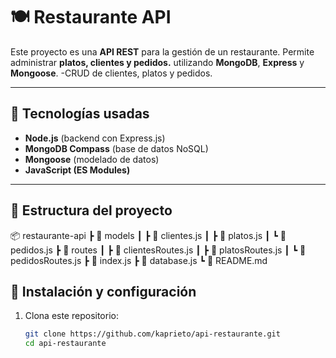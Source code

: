 # 🍽️ Restaurante API

Este proyecto es una **API REST** para la gestión de un restaurante. Permite administrar **platos, clientes y pedidos.**
utilizando **MongoDB**, **Express** y **Mongoose**. 
-CRUD de clientes, platos y pedidos.

---

## 🚀 Tecnologías usadas
- **Node.js** (backend con Express.js)
- **MongoDB Compass** (base de datos NoSQL)
- **Mongoose** (modelado de datos)
- **JavaScript (ES Modules)**

---

## 📂 Estructura del proyecto
📦 restaurante-api
┣ 📂 models
┃ ┣ 📜 clientes.js
┃ ┣ 📜 platos.js
┃ ┗ 📜 pedidos.js
┣ 📂 routes
┃ ┣ 📜 clientesRoutes.js
┃ ┣ 📜 platosRoutes.js
┃ ┗ 📜 pedidosRoutes.js
┣ 📜 index.js
┣ 📜 database.js
┗ 📜 README.md

## 📌 Instalación y configuración

1. Clona este repositorio:
   ```bash
   git clone https://github.com/kaprieto/api-restaurante.git
   cd api-restaurante

